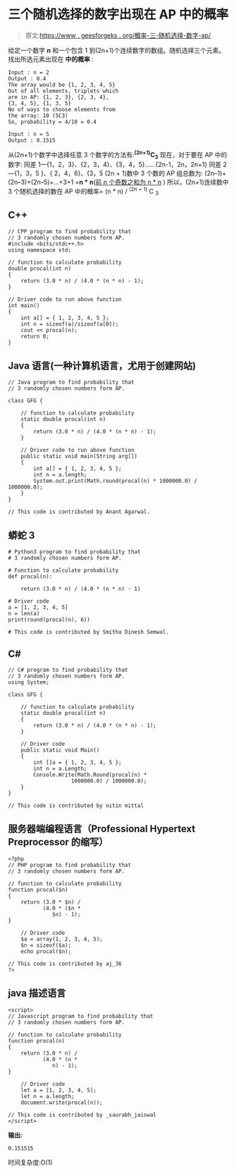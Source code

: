 # 三个随机选择的数字出现在 AP 中的概率

> 原文:[https://www . geesforgeks . org/概率-三-随机选择-数字-ap/](https://www.geeksforgeeks.org/probability-three-randomly-chosen-numbers-ap/)

给定一个数字 **n** 和一个包含 1 到(2n+1)个连续数字的数组。随机选择三个元素。找出所选元素出现在
**中的概率** :

```
Input : n = 2
Output : 0.4
The array would be {1, 2, 3, 4, 5}
Out of all elements, triplets which 
are in AP: {1, 2, 3}, {2, 3, 4}, 
{3, 4, 5}, {1, 3, 5}
No of ways to choose elements from 
the array: 10 (5C3) 
So, probability = 4/10 = 0.4

Input : n = 5
Output : 0.1515
```

从(2n+1)个数字中选择任意 3 个数字的方法有:**<sup>(2n+1)</sup>C<sub>3</sub>**
现在，对于要在 AP 中的数字:
同差 1—{1，2，3}、{2，3，4}、{3，4，5}……{2n-1，2n，2n+1}
同差 2—{1，3，5 }、{ 2，4，6}、{3，5 (2n + 1)数中 3 个数的 AP 组总数为:
(2n–1)+(2n–3)+(2n–5)+…+3+1 =**n * n**([前 n 个奇数之和为 n * n](https://www.geeksforgeeks.org/sum-first-n-odd-numbers-o1-complexity/) )
所以，(2n+1)连续数中 3 个随机选择的数在 AP 中的概率= (n * n) / <sup>(2n + 1)</sup> C <sub>3</sub>

## C++

```
// CPP program to find probability that
// 3 randomly chosen numbers form AP.
#include <bits/stdc++.h>
using namespace std;

// function to calculate probability
double procal(int n)
{
    return (3.0 * n) / (4.0 * (n * n) - 1);
}

// Driver code to run above function
int main()
{
    int a[] = { 1, 2, 3, 4, 5 };
    int n = sizeof(a)/sizeof(a[0]);
    cout << procal(n);
    return 0;
}
```

## Java 语言(一种计算机语言，尤用于创建网站)

```
// Java program to find probability that
// 3 randomly chosen numbers form AP.

class GFG {

    // function to calculate probability
    static double procal(int n)
    {
        return (3.0 * n) / (4.0 * (n * n) - 1);
    }

    // Driver code to run above function
    public static void main(String arg[])
    {
        int a[] = { 1, 2, 3, 4, 5 };
        int n = a.length;
        System.out.print(Math.round(procal(n) * 1000000.0) / 1000000.0);
    }
}

// This code is contributed by Anant Agarwal.
```

## 蟒蛇 3

```
# Python3 program to find probability that
# 3 randomly chosen numbers form AP.

# Function to calculate probability
def procal(n):

    return (3.0 * n) / (4.0 * (n * n) - 1)

# Driver code
a = [1, 2, 3, 4, 5]
n = len(a)
print(round(procal(n), 6))

# This code is contributed by Smitha Dinesh Semwal.
```

## C#

```
// C# program to find probability that
// 3 randomly chosen numbers form AP.
using System;

class GFG {

    // function to calculate probability
    static double procal(int n)
    {
        return (3.0 * n) / (4.0 * (n * n) - 1);
    }

    // Driver code
    public static void Main()
    {
        int []a = { 1, 2, 3, 4, 5 };
        int n = a.Length;
        Console.Write(Math.Round(procal(n) *
                    1000000.0) / 1000000.0);
    }
}

// This code is contributed by nitin mittal
```

## 服务器端编程语言（Professional Hypertext Preprocessor 的缩写）

```
<?php
// PHP program to find probability that
// 3 randomly chosen numbers form AP.

// function to calculate probability
function procal($n)
{
    return (3.0 * $n) /
           (4.0 * ($n *
              $n) - 1);
}

    // Driver code
    $a = array(1, 2, 3, 4, 5);
    $n = sizeof($a);
    echo procal($n);

// This code is contributed by aj_36
?>
```

## java 描述语言

```
<script>
// Javascript program to find probability that
// 3 randomly chosen numbers form AP.

// function to calculate probability
function procal(n)
{
    return (3.0 * n) /
           (4.0 * (n *
              n) - 1);
}

    // Driver code
    let a = [1, 2, 3, 4, 5];
    let n = a.length;
    document.write(procal(n));

// This code is contributed by _saurabh_jaiswal
</script>
```

**输出:**

```
0.151515
```

时间复杂度:O(1)